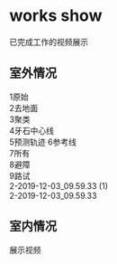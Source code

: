 # works show
已完成工作的视频展示
  
## 室外情况  
1原始  
2去地面  
3聚类  
4牙石中心线  
5预测轨迹
6参考线  
7所有  
8避障  
9路试  
2-2019-12-03_09.59.33 (1)  
2-2019-12-03_09.59.33  

## 室内情况  
展示视频
